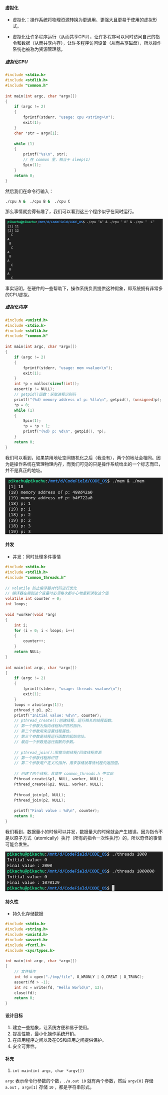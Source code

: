 #### 虚拟化

- 虚拟化：操作系统将物理资源转换为更通用、更强大且更易于使用的虚拟形式。

- 虚拟化让许多程序运行（从而共享CPU），让许多程序可以同时访问自己的指令和数据（从而共享内存），让许多程序访问设备（从而共享磁盘），所以操作系统也被称为资源管理器。

##### 虚拟化CPU

```c
#include <stdio.h>
#include <stdlib.h>
#include "common.h"

int main(int argc, char *argv[])
{
    if (argc != 2)
    {
        fprintf(stderr, "usage: cpu <string>\n");
        exit(1);
    }
    char *str = argv[1];

    while (1)
    {
        printf("%s\n", str);
        // 在 common 里，相当于 sleep(1)
        Spin(1);
    }
    return 0;
}

```

然后我们在命令行输入：

```bash
./cpu A &  ./cpu B &  ./cpu C
```

那么事情就变得有趣了，我们可以看到这三个程序似乎在同时运行。

![image-20220301184431695](../res/image-20220301184431695.png)

事实证明，在硬件的一些帮助下，操作系统负责提供这种假象，即系统拥有非常多的CPU虚拟。

##### 虚拟化内存

```c
#include <unistd.h>
#include <stdio.h>
#include <stdlib.h>
#include "common.h"

int main(int argc, char *argv[])
{
    if (argc != 2)
    {
        fprintf(stderr, "usage: mem <value>\n");
        exit(1);
    }
    int *p = malloc(sizeof(int));
    assert(p != NULL);
    // getpid()函数：获取进程识别码
    printf("(%d) memory address of p: %llx\n", getpid(), (unsigned)p);
    *p = 0;                                                   
    while (1)
    {
        Spin(1);
        *p = *p + 1;
        printf("(%d) p: %d\n", getpid(), *p);
    }
    return 0;
}
```

我们可以看到，如果禁用地址空间随机化之后（我没有），两个的地址会相同。因为是操作系统在管理物理内存，而我们可见的只是操作系统给出的一个标志而已，并不是真正的地址。

![image-20220301185050024](../res/image-20220301185050024.png)

#### 并发

- 并发：同时处理多件事情

```c
#include <stdio.h>
#include <stdlib.h>
#include "common_threads.h"

// volatile 防止编译器对代码进行优化
// 编译器在用到这个变量时必须每次都小心地重新读取这个值
volatile int counter = 0;
int loops;

void *worker(void *arg)
{
    int i;
    for (i = 0; i < loops; i++)
    {
        counter++;
    }
    return NULL;
}

int main(int argc, char *argv[])
{
    if (argc != 2)
    {
        fprintf(stderr, "usage: threads <value>\n");
        exit(1);
    }
    loops = atoi(argv[1]);
    pthread_t p1, p2;
    printf("Initial value: %d\n", counter);
    // pthread_create():创建线程，运行相关的线程函数。
	// 第一个参数为指向线程标识符的指针。
	// 第二个参数用来设置线程属性。
	// 第三个参数是线程运行函数的起始地址。
	// 最后一个参数是运行函数的参数。

	// pthread_join():阻塞当前线程/回收线程资源
	// 第一个参数线程标识符
	// 第二个参数用户定义的指针，用来存储被等待线程的返回值。

    // 创建了两个线程，具体在 common_threads.h 中实现
    Pthread_create(&p1, NULL, worker, NULL);
    Pthread_create(&p2, NULL, worker, NULL);

    Pthread_join(p1, NULL);
    Pthread_join(p2, NULL);
    
    printf("Final value : %d\n", counter);
    return 0;
}
```

我们看到，数据量小的时候可以并发，数据量大的时候就会产生错误。因为指令不是以原子方式（atomically）执行（所有的指令一次性执行）的，所以奇怪的事情可能会发生。

![image-20220301190829352](../res/image-20220301190829352.png)

#### 持久性

- 持久化存储数据

```c
#include <stdio.h>
#include <string.h>
#include <unistd.h>
#include <assert.h>
#include <fcntl.h>
#include <sys/types.h>

int main(int argc, char *argv[])
{
    // 文件操作
    int fd = open("./tmp/file", O_WRONLY | O_CREAT | O_TRUNC);
    assert(fd > -1);
    int rc = write(fd, "Hello World\n", 13);
    close(fd);
    return 0;
}
```

#### 设计目标

1. 建立一些抽象，让系统方便和易于使用。
2. 提高性能，最小化操作系统开销。
3. 在应用程序之间以及在OS和应用之间提供保护。
4. 安全可靠性。

#### 补充

1. `int main(int argc, char *argv[])`

`argc` 表示命令行参数的个数，`./a.out 10` 就有两个参数，然后 `argv[0]` 存储 `a.out` ，`argv[1]` 存储 `10` ，都是字符串形式。
